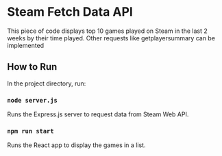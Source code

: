 # Steam Fetch Data API

This piece of code displays top 10 games played on Steam in the last 2 weeks by their time played.
Other requests like getplayersummary can be implemented

## How to Run

In the project directory, run:

### `node server.js`

Runs the Express.js server to request data from Steam Web API.

### `npm run start`

Runs the React app to display the games in a list.